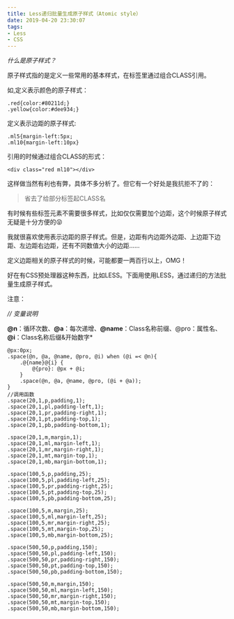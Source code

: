 ```yaml
---
title: Less递归批量生成原子样式（Atomic style）
date: 2019-04-20 23:30:07
tags:
- Less
- CSS
---
```


*什么是原子样式？*

原子样式指的是定义一些常用的基本样式，在标签里通过组合CLASS引用。

<!-- more -->

如,定义表示颜色的原子样式：

```
.red{color:#80211d;}
.yellow{color:#dee934;}
```
定义表示边距的原子样式:

```
.ml5{margin-left:5px;
.ml10{margin-left:10px}
```

引用的时候通过组合CLASS的形式：

```
<div class="red ml10"></div>
```

这样做当然有利也有弊，具体不多分析了。但它有一个好处是我抗拒不了的：

> 省去了给部分标签起CLASS名


有时候有些标签元素不需要很多样式，比如仅仅需要加个边距，这个时候原子样式无疑是十分方便的😝

我就很喜欢使用表示边距的原子样式。但是，边距有内边距外边距、上边距下边距、左边距右边距，还有不同数值大小的边距……

定义边距相关的原子样式的时候，可能都要一两百行以上，OMG！

好在有CSS预处理器这种东西，比如LESS。下面用使用LESS，通过递归的方法批量生成原子样式。

注意：

*// 变量说明*

**@n**：循环次数、**@a**：每次递增、**@name**：Class名称前缀、@pro：属性名、**@i**：Class名称后缀&开始数字*

```
@px:0px;
.space(@n, @a, @name, @pro, @i) when (@i =< @n){
    .@{name}@{i} {
        @{pro}: @px + @i;
    }
    .space(@n, @a, @name, @pro, (@i + @a));
}
//调用函数
.space(20,1,p,padding,1);
.space(20,1,pl,padding-left,1);
.space(20,1,pr,padding-right,1);
.space(20,1,pt,padding-top,1);
.space(20,1,pb,padding-bottom,1);

.space(20,1,m,margin,1);
.space(20,1,ml,margin-left,1);
.space(20,1,mr,margin-right,1);
.space(20,1,mt,margin-top,1);
.space(20,1,mb,margin-bottom,1);

.space(100,5,p,padding,25);
.space(100,5,pl,padding-left,25);
.space(100,5,pr,padding-right,25);
.space(100,5,pt,padding-top,25);
.space(100,5,pb,padding-bottom,25);

.space(100,5,m,margin,25);
.space(100,5,ml,margin-left,25);
.space(100,5,mr,margin-right,25);
.space(100,5,mt,margin-top,25);
.space(100,5,mb,margin-bottom,25);

.space(500,50,p,padding,150);
.space(500,50,pl,padding-left,150);
.space(500,50,pr,padding-right,150);
.space(500,50,pt,padding-top,150);
.space(500,50,pb,padding-bottom,150);

.space(500,50,m,margin,150);
.space(500,50,ml,margin-left,150);
.space(500,50,mr,margin-right,150);
.space(500,50,mt,margin-top,150);
.space(500,50,mb,margin-bottom,150);
```
